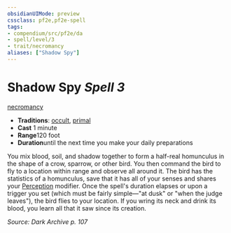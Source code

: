 ```yaml
---
obsidianUIMode: preview
cssclass: pf2e,pf2e-spell
tags:
- compendium/src/pf2e/da
- spell/level/3
- trait/necromancy
aliases: ["Shadow Spy"]
---
```

# Shadow Spy *Spell 3*   
[necromancy](../../rules/traits/necromancy.md)  

- **Traditions**: [occult](../../rules/traits/occult.md), [primal](../../rules/traits/primal.md)
- **Cast** 1 minute 
- **Range**120 foot
- **Duration**until the next time you make your daily preparations

You mix blood, soil, and shadow together to form a half-real homunculus in the shape of a crow, sparrow, or other bird. You then command the bird to fly to a location within range and observe all around it. The bird has the statistics of a homunculus, save that it has all of your senses and shares your [Perception](../skills.md#Perception) modifier. Once the spell's duration elapses or upon a trigger you set (which must be fairly simple—"at dusk" or "when the judge leaves"), the bird flies to your location. If you wring its neck and drink its blood, you learn all that it saw since its creation.

*Source: Dark Archive p. 107*